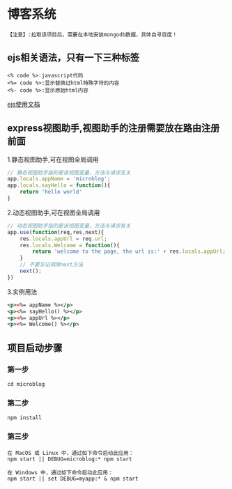 # 博客系统
```
【注意】:拉取该项目后，需要在本地安装mongodb数据，具体自寻百度！
```
## ejs相关语法，只有一下三种标签
```
<% code %>:javascript代码
<%= code %>:显示替换过html特殊字符的内容
<%- code %>:显示原始html内容
```
[ejs使用文档](http://www.mamicode.com/info-detail-2346120.html?_blank)

## express视图助手,视图助手的注册需要放在路由注册前面

1.静态视图助手,可在视图全局调用
```javascript
// 静态视图助手指的是该视图变量、方法与请求无关
app.locals.appName = 'microblog';
app.locals.sayHello = function(){
    return 'hello world'
}
```
2.动态视图助手,可在视图全局调用
```javascript
// 动态视图助手指的是该视图变量、方法与请求有关
app.use(function(req,res,next){
    res.locals.appUrl = req.url;
    res.locals.Welcome = function(){
        return 'welcome to the page, the url is:' + res.locals.appUrl;
    }
    // 不要忘记调用next方法
    next();
})
```
3.实例用法
```XML
<p><%= appName %></p>
<p><%= sayHello() %></p>
<p><%= appUrl %></p>
<p><%= Welcome() %></p>
```
##  项目启动步骤

### 第一步

```
cd microblog

```
### 第二步

```
npm install

```

### 第三步

```
在 MacOS 或 Linux 中，通过如下命令启动此应用：
npm start || DEBUG=microblog:* npm start
```
```
在 Windows 中，通过如下命令启动此应用：
npm start || set DEBUG=myapp:* & npm start
```


